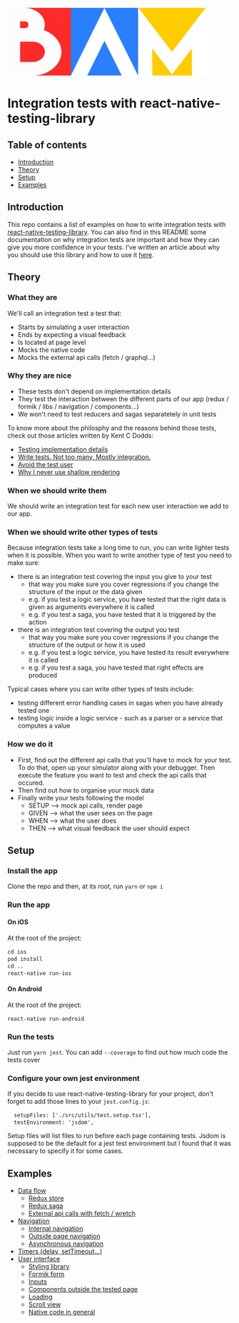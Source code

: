 ![BAM](./logo_BAM.png)

# Integration tests with react-native-testing-library

## Table of contents

- [Introduction](#introduction)
- [Theory](#theory)
- [Setup](#setup)
- [Examples](./src/utils/tests/documentation.md#list-of-examples)

## Introduction

This repo contains a list of examples on how to write integration tests with
[react-native-testing-library](https://github.com/callstack/react-native-testing-library).
You can also find in this README some documentation on why integration tests are important and how they can give you more confidence in your tests.
I've written an article about why you should use this library and how to use it [here](https://blog.bam.tech/developper-news/how-to-test-your-react-native-app).

## Theory

### What they are

We'll call an integration test a test that:

- Starts by simulating a user interaction
- Ends by expecting a visual feedback
- Is located at page level
- Mocks the native code
- Mocks the external api calls (fetch / graphql...)

### Why they are nice

- These tests don't depend on implementation details
- They test the interaction between the different parts of our app (redux / formik / libs / navigation / components...)
- We won't need to test reducers and sagas separatetely in unit tests

To know more about the philosphy and the reasons behind those tests,
check out those articles written by Kent C Dodds:

- [Testing implementation details](https://kentcdodds.com/blog/testing-implementation-details)
- [Write tests. Not too many. Mostly integration.](https://kentcdodds.com/blog/write-tests)
- [Avoid the test user](https://kentcdodds.com/blog/avoid-the-test-user)
- [Why I never use shallow rendering](https://kentcdodds.com/blog/why-i-never-use-shallow-rendering)

### When we should write them

We should write an integration test for each new user interaction we add to our app.

### When we should write other types of tests

Because integration tests take a long time to run, you can write lighter tests when it is possible.
When you want to write another type of test you need to make sure:

- there is an integration test covering the input you give to your test
  - that way you make sure you cover regressions if you change the structure of the input or the data given
  - e.g. if you test a logic service, you have tested that the right data is given as arguments everywhere it is called
  - e.g. if you test a saga, you have tested that it is triggered by the action
- there is an integration test covering the output you test
  - that way you make sure you cover regressions if you change the structure of the output or how it is used
  - e.g. if you test a logic service, you have tested its result everywhere it is called
  - e.g. if you test a saga, you have tested that right effects are produced
  
Typical cases where you can write other types of tests include:

- testing different error handling cases in sagas when you have already tested one
- testing logic inside a logic service - such as a parser or a service that computes a value


### How we do it

- First, find out the different api calls that you'll have to mock for your test.
  To do that, open up your simulator along with your debugger. Then execute the feature you want to test and check the api calls that occured.
- Then find out how to organise your mock data
- Finally write your tests following the model
  - SETUP --> mock api calls, render page
  - GIVEN --> what the user sees on the page
  - WHEN --> what the user does
  - THEN --> what visual feedback the user should expect

## Setup

### Install the app

Clone the repo and then, at its root, run
`yarn`
or
`npm i`

### Run the app

#### On iOS

At the root of the project:

```
cd ios
pod install
cd ..
react-native run-ios
```

#### On Android

At the root of the project:

```
react-native run-android
```

### Run the tests

Just run `yarn jest`. You can add `--coverage` to find out how much code the tests cover

### Configure your own jest environment

If you decide to use react-native-testing-library for your project, don't forget to add those lines to your `jest.config.js`:

```
  setupFiles: ['./src/utils/test.setup.tsx'],
  testEnvironment: 'jsdom',
```

Setup files will list files to run before each page containing tests. Jsdom is supposed to be the default for a
jest test environment but I found that it was necessary to specify it for some cases.

## Examples

- [Data flow](./src/utils/tests/documentation.md#data-flow)
  - [Redux store](./src/utils/tests/documentation.md#redux-store)
  - [Redux saga](./src/utils/tests/documentation.md#redux-saga)
  - [External api calls with fetch / wretch](./src/utils/tests/documentation.md#external-api-calls-with-fetch-/-wretch)
- [Navigation](./src/utils/tests/documentation.md#navigation)
  - [Internal navigation](./src/utils/tests/documentation.md#internal-navigation)
  - [Outside page navigation](./src/utils/tests/documentation.md#outside-page-navigation)
  - [Asynchronous navigation](./src/utils/tests/documentation.md#asynchronous-navigation)
- [Timers (delay, setTimeout...)](./src/utils/tests/documentation.md#timers)
- [User interface](./src/utils/tests/documentation.md#user-interface)
  - [Styling library](./src/utils/tests/documentation.md#styling-library)
  - [Formik form](./src/utils/tests/documentation.md#formik-form)
  - [Inputs](./src/utils/tests/documentation.md#inputs)
  - [Components outside the tested page](./src/utils/tests/documentation.md#components-outside-the-tested-page)
  - [Loading](./src/utils/tests/documentation.md#loading)
  - [Scroll view](./src/utils/tests/documentation.md#scroll-view)
  - [Native code in general](./src/utils/tests/documentation.md#native-code-in-general)
